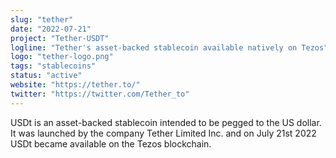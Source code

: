 ```yaml
---
slug: "tether"
date: "2022-07-21"
project: "Tether-USDT"
logline: "Tether's asset-backed stablecoin available natively on Tezos"
logo: "tether-logo.png"
tags: "stablecoins"
status: "active"
website: "https://tether.to/"
twitter: "https://twitter.com/Tether_to"
---
```


USDt is an asset-backed stablecoin intended to be pegged to the US dollar. It was launched by the company Tether Limited Inc. and on July 21st 2022 USDt became available on the Tezos blockchain.
